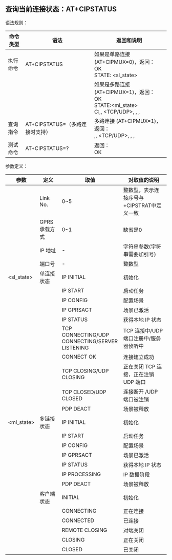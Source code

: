 ## 查询当前连接状态：AT+CIPSTATUS

语法规则：

| 命令类型 | 语法                               | 返回和说明                                                   |
| -------- | ---------------------------------- | ------------------------------------------------------------ |
| 执行命令 | AT+CIPSTATUS                       | 如果是单路连接(AT+CIPMUX=0)，返回：<br>OK <br>STATE: <sl_state> |
|          |                                    | 如果是多路连接 (AT+CIPMUX=1)，返回：<br>OK <br>STATE:<ml_state> <br>C:<n>,<bearer>, <TCP/UDP>, <IP address>, <port>, <client state> |
| 查询指令 | AT+CIPSTATUS=<n>（多路连接时支持） | 多路连接 (AT+CIPMUX=1)，返回：<br><n>,<bearer>, <TCP/UDP>, <IP address>, <port>, <client state> |
| 测试命令 | AT+CIPSTATUS=?                     | 返回：<br>OK                                                 |

 

参数定义：

| 参数           | 定义          | 取值                                                   | 对取值的说明                                 |
| -------------- | ------------- | ------------------------------------------------------ | -------------------------------------------- |
| <n>            | Link No.      | 0~5                                                    | 整数型，表示连接序号与+CIPSTRAT中<n>定义一致 |
| <bearer>       | GPRS 承载方式 | 0~1                                                    | 缺省是0                                      |
| <IP address>   | IP 地址       | -                                                      | 字符串参数(字符串需要加引号)                 |
| <port>         | 端口号        | -                                                      | 整数型                                       |
| <sl_state>     | 单连接状态    | IP INITIAL                                             | 初始化                                       |
|                |               | IP START                                               | 启动任务                                     |
|                |               | IP CONFIG                                              | 配置场景                                     |
|                |               | IP GPRSACT                                             | 场景已激活                                   |
|                |               | IP STATUS                                              | 获得本地 IP 状态                             |
|                |               | TCP CONNECTING/UDP <br>CONNECTING/SERVER <br>LISTENING | TCP 连接中/UDP 端口注册中/服务器侦听中       |
|                |               | CONNECT OK                                             | 连接建立成功                                 |
|                |               | TCP CLOSING/UDP <br>CLOSING                            | 正在关闭 TCP 连接，正在注销 UDP 端口         |
|                |               | TCP CLOSED/UDP <br>CLOSED                              | 连接断开 /UDP 端口被注销                     |
|                |               | PDP DEACT                                              | 场景被释放                                   |
| <ml_state>     | 多链接状态    | IP INITIAL                                             | 初始化                                       |
|                |               | IP START                                               | 启动任务                                     |
|                |               | IP CONFIG                                              | 配置场景                                     |
|                |               | IP GPRSACT                                             | 场景已激活                                   |
|                |               | IP STATUS                                              | 获得本地 IP 状态                             |
|                |               | IP PROCESSING                                          | IP 数据阶段                                  |
|                |               | PDP DEACT                                              | 场景被释放                                   |
| <client state> | 客户端状态    | INITIAL                                                | 初始化                                       |
|                |               | CONNECTING                                             | 正在连接                                     |
|                |               | CONNECTED                                              | 已连接                                       |
|                |               | REMOTE CLOSING                                         | 对端关闭                                     |
|                |               | CLOSING                                                | 正在关闭                                     |
|                |               | CLOSED                                                 | 已关闭                                       |

